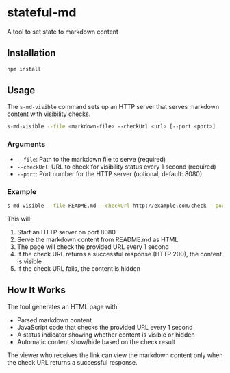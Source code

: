 # stateful-md
A tool to set state to markdown content

## Installation

```bash
npm install
```

## Usage

The `s-md-visible` command sets up an HTTP server that serves markdown content with visibility checks.

```bash
s-md-visible --file <markdown-file> --checkUrl <url> [--port <port>]
```

### Arguments

- `--file`: Path to the markdown file to serve (required)
- `--checkUrl`: URL to check for visibility status every 1 second (required)
- `--port`: Port number for the HTTP server (optional, default: 8080)

### Example

```bash
s-md-visible --file README.md --checkUrl http://example.com/check --port 8080
```

This will:
1. Start an HTTP server on port 8080
2. Serve the markdown content from README.md as HTML
3. The page will check the provided URL every 1 second
4. If the check URL returns a successful response (HTTP 200), the content is visible
5. If the check URL fails, the content is hidden

## How It Works

The tool generates an HTML page with:
- Parsed markdown content
- JavaScript code that checks the provided URL every 1 second
- A status indicator showing whether content is visible or hidden
- Automatic content show/hide based on the check result

The viewer who receives the link can view the markdown content only when the check URL returns a successful response.

